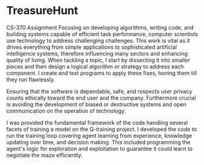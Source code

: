 # TreasureHunt
 CS-370 Assignment
Focusing on developing algorithms, writing code, and building systems capable of efficient task performance, computer scientists use technology to address challenging challenges. This work is vital as it drives everything from simple applications to sophisticated artificial intelligence systems, therefore influencing many sectors and enhancing quality of living. When tackling a topic, I start by dissecting it into smaller pieces and then design a logical algorithm or strategy to address each component. I create and test programs to apply these fixes, honing them till they run flawlessly.

Ensuring that the software is dependable, safe, and respects user privacy counts ethically toward the end user and the company. Furthermore crucial is avoiding the development of biased or destructive systems and open communication on the operation of technology.

I was provided the fundamental framework of the code handling several facets of training a model on the Q-training project. I developed the code to run the training loop covering agent learning from experience, knowledge updating over time, and decision making. This included programming the agent's logic for exploration and exploitation to guarantee it could learn to negotiate the maze efficiently.
